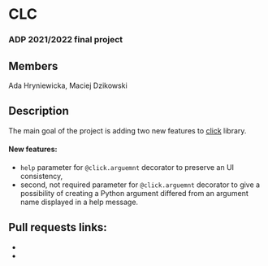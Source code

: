 # CLC

### ADP 2021/2022 final project


## Members

Ada Hryniewicka, Maciej Dzikowski


## Description

The main goal of the project is adding two new features to [click](https://click.palletsprojects.com/en/8.1.x/) library.

#### New features:
- `help` parameter for `@click.arguemnt` decorator to preserve an UI consistency,
- second, not required parameter for `@click.arguemnt` decorator to give a possibility of creating a Python argument differed from an argument name displayed in a help message.

## Pull requests links:
- 
- 
